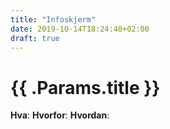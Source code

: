 ```yaml
---
title: "Infoskjerm"
date: 2019-10-14T18:24:40+02:00
draft: true
---
```


# {{ .Params.title }}

**Hva**:
**Hvorfor**:
**Hvordan**:
